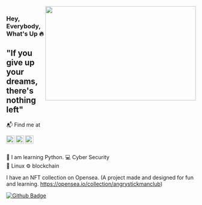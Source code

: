 <img src="https://media.giphy.com/media/3oEjHECc1GftirnHZm/giphy.gif" align="right" width="400" height="250">

### Hey, Everybody, What's Up :fire:

## "If you give up your dreams, there's nothing left"

📬 Find me at

[<img width="22" src="https://unpkg.com/simple-icons@v7/icons/telegram.svg" align="left" />][Telegram]
[<img width="22" src="https://unpkg.com/simple-icons@v7/icons/youtube.svg" align="left" />][Youtube]
[<img width="22" src="https://unpkg.com/simple-icons@v7/icons/linkedin.svg" align="left" />][Linkedin]


<br />
<br />

[Mail]: hidayetemiryigit@gmail.com
[Telegram]: https://t.me/Fyodor66
[WhatsApp]: http://wa.me/+31685864060
[Youtube]: https://www.youtube.com/channel/UCPN1FbcaizQGyb7Bfn7VY4g
[Linkedin]: https://www.linkedin.com/in/hidayet-emir-yiğit/




🤔 I am learning Python.
💻 Cyber Security                                                          
🐧 Linux
⚙️ blockchain


I have an NFT collection on Opensea. (A project made and designed for fun and learning. https://opensea.io/collection/angrystickmanclub)

<a href="https://github.com/Handblue"><img src="https://camo.githubusercontent.com/ed8820c462321001f7204d4c0b04bba3cfac56b716801235010137ac5a40dbca/68747470733a2f2f696d672e736869656c64732e696f2f62616467652f4769744875622d3130303030303f7374796c653d666f722d7468652d6261646765266c6f676f3d676974687562266c6f676f436f6c6f723d7768697465266c6f676f3d676974687562266c696e6b3d68747470733a2f2f6769746875622e636f6d2f61726461616b646572652f" alt="Github Badge" data-canonical-src="https://img.shields.io/badge/GitHub-100000?style=for-the-badge&amp;logo=github&amp;logoColor=white&amp;logo=github&amp;link=https://github.com/Handblue" style="max-width: 100%;"></a>


